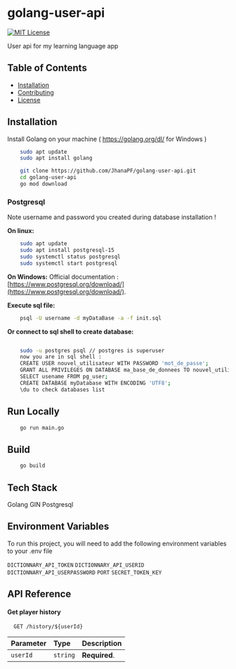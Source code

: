 # golang-user-api

[![MIT License](https://img.shields.io/badge/License-MIT-green.svg)](https://choosealicense.com/licenses/mit/)

User api for my learning language app

## Table of Contents

- [Installation](#installation)
- [Contributing](#contributing)
- [License](#license)


## Installation

Install Golang on your machine ( https://golang.org/dl/ for Windows )
```bash
    sudo apt update
    sudo apt install golang

    git clone https://github.com/JhanaPF/golang-user-api.git
    cd golang-user-api
    go mod download
``` 

###  Postgresql


Note username and password you created during database installation !

**On linux:**
```bash
    sudo apt update
    sudo apt install postgresql-15 
    sudo systemctl status postgresql
    sudo systemctl start postgresql
```

**On Windows:**
Official documentation : [https://www.postgresql.org/download/](https://www.postgresql.org/download/).

**Execute sql file:**
```bash
    psql -U username -d myDataBase -a -f init.sql
```

**Or connect to sql shell to create database:**
```bash

    sudo -u postgres psql // postgres is superuser
    now you are in sql shell :
    CREATE USER nouvel_utilisateur WITH PASSWORD 'mot_de_passe';
    GRANT ALL PRIVILEGES ON DATABASE ma_base_de_donnees TO nouvel_utilisateur;
    SELECT usename FROM pg_user;
    CREATE DATABASE myDatabase WITH ENCODING 'UTF8';
    \du to check databases list
```

## Run Locally

```bash
    go run main.go
```

## Build

```bash
    go build
```

## Tech Stack

Golang
GIN
Postgresql

## Environment Variables

To run this project, you will need to add the following environment variables to your .env file

`DICTIONNARY_API_TOKEN`
`DICTIONNARY_API_USERID`
`DICTIONNARY_API_USERPASSWORD`
`PORT`
`SECRET_TOKEN_KEY`

## API Reference

#### Get player history

```http
  GET /history/${userId}
```

| Parameter | Type     | Description                       |
| :-------- | :------- | :-------------------------------- |
| `userId`  | `string` | **Required**.                     |

